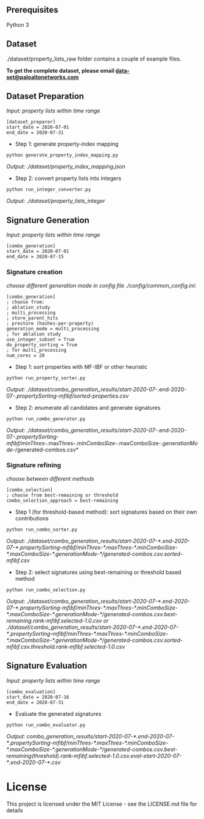 ## Prerequisites
Python 3

## Dataset
./dataset/property_lists_raw folder contains a couple of example files. 

**To get the complete dataset, please email data-set@paloaltonetworks.com**


## Dataset Preparation
*Input: property lists within time range*
```
[dataset_preparer]
start_date = 2020-07-01
end_date = 2020-07-31

```
- Step 1: generate property-index mapping
```
python generate_property_index_mapping.py
```

*Output: ./dataset/property_index_mapping.json*

- Step 2: convert property lists into integers
```
python run_integer_converter.py
```
*Output: ./dataset/property_lists_integer*


## Signature Generation
*Input: property lists within time range*
```
[combo_generation]
start_date = 2020-07-01
end_date = 2020-07-15
```

### Signature creation
*choose different generation mode in config file ./config/common_config.ini*:
```
[combo_generation]
; choose from:
; ablation_study
; multi_processing
; store_parent_hits
; prestore (hashes-per-property)
generation_mode = multi_processing
; for ablation study
use_integer_subset = True
do_property_sorting = True
; for multi_processing
num_cores = 20
```

- Step 1: sort properties with MF-IBF or other heuristic
```
python run_property_sorter.py
```
*Output: ./dataset/combo_generation_results/start-2020-07-*.end-2020-07-*.propertySorting-mfibf/sorted-properties.csv*

- Step 2: enumerate all candidates and generate signatures
```
python run_combo_generator.py
```
*Output: ./dataset/combo_generation_results/start-2020-07-*.end-2020-07-*.propertySorting-mfibf/minThres-*.maxThres-*.minComboSize-*.maxComboSize-*.generationMode-*/generated-combos.csv*


### Signature refining

*choose between different methods*
```
[combo_selection]
; choose from best-remaining or threshold
combo_selection_approach = best-remaining
```

- Step 1 (for threshold-based method): sort signatures based on their own contributions
```
python run_combo_sorter.py
```
*Output: ./dataset/combo_generation_results/start-2020-07-\*.end-2020-07-\*.propertySorting-mfibf/minThres-\*.maxThres-\*.minComboSize-\*.maxComboSize-\*.generationMode-\*/generated-combos.csv.sorted-mfibf.csv*

- Step 2: select signatures using best-remaining or threshold based method
```
python run_combo_selection.py
```
*Output: ./dataset/combo_generation_results/start-2020-07-\*.end-2020-07-\*.propertySorting-mfibf/minThres-\*.maxThres-\*.minComboSize-\*.maxComboSize-\*.generationMode-\*/generated-combos.csv.best-remaining.rank-mfibf.selected-1.0.csv
or ./dataset/combo_generation_results/start-2020-07-\*.end-2020-07-\*.propertySorting-mfibf/minThres-\*.maxThres-\*.minComboSize-\*.maxComboSize-\*.generationMode-\*/generated-combos.csv.sorted-mfibf.csv.threshold.rank-mfibf.selected-1.0.csv*



## Signature Evaluation
*Input: property lists within time range*
```
[combo_evaluation]
start_date = 2020-07-16
end_date = 2020-07-31
```
- Evaluate the generated signatures
```
python run_combo_evaluator.py
```
*Output: combo_generation_results/start-2020-07-\*.end-2020-07-\*.propertySorting-mfibf/minThres-\*.maxThres-\*.minComboSize-\*.maxComboSize-\*.generationMode-\*/generated-combos.csv.best-remaining(threshold).rank-mfibf.selected-1.0.csv.eval-start-2020-07-\*.end-2020-07-\*.csv*

# License

This project is licensed under the MIT License - see the LICENSE.md file for details